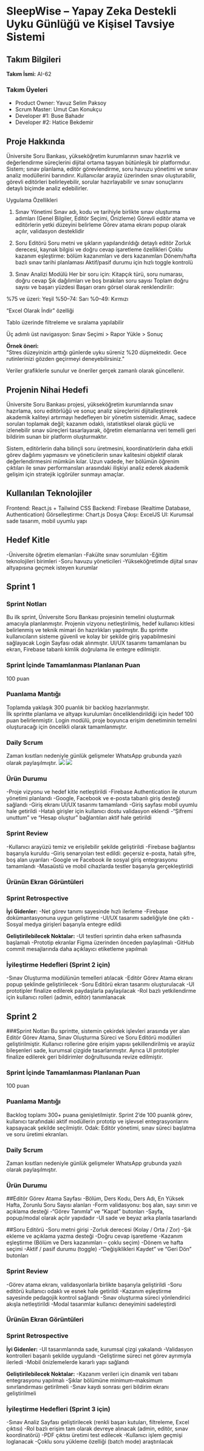 # SleepWise – Yapay Zeka Destekli Uyku Günlüğü ve Kişisel Tavsiye Sistemi

## Takım Bilgileri

**Takım İsmi:** AI-62

### Takım Üyeleri
- Product Owner: Yavuz Selim Paksoy  
- Scrum Master: Umut Can Konukçu
- Developer #1: Buse Bahadır  
- Developer #2: Hatice Bekdemir  

## Proje Hakkında

Üniversite Soru Bankası, yükseköğretim kurumlarının sınav hazırlık ve değerlendirme süreçlerini dijital ortama taşıyan bütünleşik bir platformdur. Sistem; sınav planlama, editör görevlendirme, soru havuzu yönetimi ve sınav analiz modüllerini barındırır. Kullanıcılar arayüz üzerinden sınav oluşturabilir, görevli editörleri belirleyebilir, sorular hazırlayabilir ve sınav sonuçlarını detaylı biçimde analiz edebilirler.

Uygulama Özellikleri
1. Sınav Yönetimi
Sınav adı, kodu ve tarihiyle birlikte sınav oluşturma adımları (Genel Bilgiler, Editör Seçimi, Önizleme)
Görevli editör atama ve editörlerin yetki düzeyini belirleme
Görev atama ekranı popup olarak açılır, validasyon desteklidir

2. Soru Editörü
Soru metni ve şıkların yapılandırıldığı detaylı editör
Zorluk derecesi, kaynak bilgisi ve doğru cevap işaretleme özellikleri
Çoklu kazanım eşleştirme: bölüm kazanımları ve ders kazanımları
Dönem/hafta bazlı sınav tarihi planlaması
Aktif/pasif durumu için hızlı toggle kontrolü

3. Sınav Analizi Modülü
Her bir soru için:
Kitapçık türü, soru numarası, doğru cevap
Şık dağılımları ve boş bırakılan soru sayısı
Toplam doğru sayısı ve başarı yüzdesi
Başarı oranı görsel olarak renklendirilir:

%75 ve üzeri: Yeşil
%50–74: Sarı
%0–49: Kırmızı

“Excel Olarak İndir” özelliği

Tablo üzerinde filtreleme ve sıralama yapılabilir

Üç adımlı üst navigasyon: Sınav Seçimi > Rapor Yükle > Sonuç

**Örnek öneri:**  
"Stres düzeyinizin arttığı günlerde uyku süreniz %20 düşmektedir. Gece rutinlerinizi gözden geçirmeyi deneyebilirsiniz."

Veriler grafiklerle sunulur ve öneriler gerçek zamanlı olarak güncellenir.

## Projenin Nihai Hedefi

Üniversite Soru Bankası projesi, yükseköğretim kurumlarında sınav hazırlama, soru editörlüğü ve sonuç analiz süreçlerini dijitalleştirerek akademik kaliteyi artırmayı hedefleyen bir yönetim sistemidir.
Amaç, sadece soruları toplamak değil; kazanım odaklı, istatistiksel olarak güçlü ve izlenebilir sınav süreçleri tasarlayarak, öğretim elemanlarına veri temelli geri bildirim sunan bir platform oluşturmaktır.

Sistem, editörlerin daha bilinçli soru üretmesini, koordinatörlerin daha etkili görev dağılımı yapmasını ve yöneticilerin sınav kalitesini objektif olarak değerlendirmesini mümkün kılar.
Uzun vadede, her bölümün öğrenim çıktıları ile sınav performansları arasındaki ilişkiyi analiz ederek akademik gelişim için stratejik içgörüler sunmayı amaçlar.

## Kullanılan Teknolojiler
Frontend: React.js + Tailwind CSS
Backend: Firebase (Realtime Database, Authentication)
Görselleştirme: Chart.js
Dosya Çıkışı: ExcelJS
UI: Kurumsal sade tasarım, mobil uyumlu yapı


## Hedef Kitle
-Üniversite öğretim elemanları
-Fakülte sınav sorumluları
-Eğitim teknolojileri birimleri
-Soru havuzu yöneticileri
-Yükseköğretimde dijital sınav altyapısına geçmek isteyen kurumlar

## Sprint 1

### Sprint Notları
Bu ilk sprint, Üniversite Soru Bankası projesinin temelini oluşturmak amacıyla planlanmıştır.
Projenin vizyonu netleştirilmiş, hedef kullanıcı kitlesi belirlenmiş ve teknik mimari ön hazırlıkları yapılmıştır.
Bu sprintte kullanıcıların sisteme güvenli ve kolay bir şekilde giriş yapabilmesini sağlayacak Login Sayfası odak alınmıştır.
UI/UX tasarımı tamamlanan bu ekran, Firebase tabanlı kimlik doğrulama ile entegre edilmiştir.

### Sprint İçinde Tamamlanması Planlanan Puan
100 puan

### Puanlama Mantığı
Toplamda yaklaşık 300 puanlık bir backlog hazırlanmıştır.  
İlk sprintte planlama ve altyapı kurulumları önceliklendirildiği için hedef 100 puan belirlenmiştir.
Login modülü, proje boyunca erişim denetiminin temelini oluşturacağı için öncelikli olarak tamamlanmıştır.

### Daily Scrum
Zaman kısıtları nedeniyle günlük gelişmeler WhatsApp grubunda yazılı olarak paylaşılmıştır.
![](Sprint1_images/meet1.png)
![](Sprint1_images/meet.png)

### Ürün Durumu
-Proje vizyonu ve hedef kitle netleştirildi
-Firebase Authentication ile oturum yönetimi planlandı
-Google, Facebook ve e-posta tabanlı giriş desteği sağlandı
-Giriş ekranı UI/UX tasarımı tamamlandı
-Giriş sayfası mobil uyumlu hale getirildi
-Hatalı girişler için kullanıcı dostu validasyon eklendi
-“Şifremi unuttum” ve “Hesap oluştur” bağlantıları aktif hale getirildi

### Sprint Review
-Kullanıcı arayüzü temiz ve erişilebilir şekilde geliştirildi
-Firebase bağlantısı başarıyla kuruldu
-Giriş senaryoları test edildi: geçersiz e-posta, hatalı şifre, boş alan uyarıları
-Google ve Facebook ile sosyal giriş entegrasyonu tamamlandı
-Masaüstü ve mobil cihazlarda testler başarıyla gerçekleştirildi

### Ürünün Ekran Görüntüleri


### Sprint Retrospective

**İyi Gidenler:**
-Net görev tanımı sayesinde hızlı ilerleme
-Firebase dokümantasyonuna uygun geliştirme
-UI/UX tasarımı sadeliğiyle öne çıktı
-Sosyal medya girişleri başarıyla entegre edildi

**Geliştirilebilecek Noktalar:**
-UI testleri sprintin daha erken safhasında başlamalı
-Prototip ekranlar Figma üzerinden önceden paylaşılmalı
-GitHub commit mesajlarında daha açıklayıcı etiketleme yapılmalı



### İyileştirme Hedefleri (Sprint 2 için)
-Sınav Oluşturma modülünün temelleri atılacak
-Editör Görev Atama ekranı popup şeklinde geliştirilecek
-Soru Editörü ekran tasarımı oluşturulacak
-UI prototipler finalize edilerek paydaşlarla paylaşılacak
-Rol bazlı yetkilendirme için kullanıcı rolleri (admin, editör) tanımlanacak


## Sprint 2
###Sprint Notları
Bu sprintte, sistemin çekirdek işlevleri arasında yer alan Editör Görev Atama, Sınav Oluşturma Süreci ve Soru Editörü modülleri geliştirilmiştir. Kullanıcı rollerine göre erişim yapısı şekillendirilmiş ve arayüz bileşenleri sade, kurumsal çizgide tasarlanmıştır.
Ayrıca UI prototipler finalize edilerek geri bildirimler doğrultusunda revize edilmiştir.

### Sprint İçinde Tamamlanması Planlanan Puan
100 puan

### Puanlama Mantığı
Backlog toplamı 300+ puana genişletilmiştir. Sprint 2’de 100 puanlık görev, kullanıcı tarafındaki aktif modüllerin prototip ve işlevsel entegrasyonlarını kapsayacak şekilde seçilmiştir.
Odak: Editör yönetimi, sınav süreci başlatma ve soru üretimi ekranları.

### Daily Scrum
Zaman kısıtları nedeniyle günlük gelişmeler WhatsApp grubunda yazılı olarak paylaşılmıştır.


### Ürün Durumu
##Editör Görev Atama Sayfası
-Bölüm, Ders Kodu, Ders Adı, En Yüksek Hafta, Zorunlu Soru Sayısı alanları
-Form validasyonu: boş alan, sayı sınırı ve açıklama desteği
-“Görev Tanımla” ve “Kapat” butonları
-Sayfa, popup/modal olarak açılır yapıdadır
-UI sade ve beyaz arka planla tasarlandı

##Soru Editörü
-Soru metni girişi
-Zorluk derecesi (Kolay / Orta / Zor)
-Şık ekleme ve açıklama yazma desteği
-Doğru cevap işaretleme
-Kazanım eşleştirme (Bölüm ve Ders kazanımları – çoklu seçim)
-Dönem ve hafta seçimi
-Aktif / pasif durumu (toggle)
-“Değişiklikleri Kaydet” ve “Geri Dön” butonları

### Sprint Review
-Görev atama ekranı, validasyonlarla birlikte başarıyla geliştirildi
-Soru editörü kullanıcı odaklı ve esnek hale getirildi
-Kazanım eşleştirme sayesinde pedagojik kontrol sağlandı
-Sınav oluşturma süreci yönlendirici akışla netleştirildi
-Modal tasarımlar kullanıcı deneyimini sadeleştirdi

### Ürünün Ekran Görüntüleri


### Sprint Retrospective

**İyi Gidenler:**
-UI tasarımlarında sade, kurumsal çizgi yakalandı
-Validasyon kontrolleri başarılı şekilde uygulandı
-Geliştirme süreci net görev ayrımıyla ilerledi
-Mobil önizlemelerde kararlı yapı sağlandı

**Geliştirilebilecek Noktalar:**
-Kazanım verileri için dinamik veri tabanı entegrasyonu yapılmalı
-Şıklar bölümüne minimum–maksimum sınırlandırması getirilmeli
-Sınav kaydı sonrası geri bildirim ekranı geliştirilmeli



### İyileştirme Hedefleri (Sprint 3 için)

-Sınav Analiz Sayfası geliştirilecek (renkli başarı kutuları, filtreleme, Excel çıktısı)
-Rol bazlı erişim tam olarak devreye alınacak (admin, editör, sınav koordinatörü)
-PDF çıktısı üretimi test edilecek
-Kullanıcı işlem geçmişi loglanacak
-Çoklu soru yükleme özelliği (batch mode) araştırılacak
